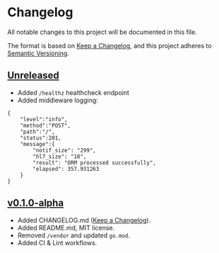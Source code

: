 # Changelog

All notable changes to this project will be documented in this file.

The format is based on [Keep a Changelog](https://keepachangelog.com/en/1.0.0/),
and this project adheres to [Semantic Versioning](https://semver.org/spec/v2.0.0.html).

## [Unreleased]

- Added `/healthz` healthcheck endpoint
- Added middleware logging:

```
{
    "level":"info",
    "method":"POST",
    "path":"/",
    "status":201,
    "message":{
        "notif_size": "299",
        "hl7_size": "10",
        "result": "ORM processed successfully",
        "elapsed": 357.931263
    }
}
```

## [v0.1.0-alpha]

- Added CHANGELOG.md ([Keep a Changelog](https://keepachangelog.com/en/1.0.0/)).
- Added README.md, MIT license.
- Removed `/vendor` and updated `go.mod`.
- Added CI & Lint workflows.

[Unreleased]: https://github.com/s-hammon/volta/compare/v0.1.0-alpha...HEAD
[v0.1.0-alpha]: https://github.com/s-hammon/volta/releases/tag/v0.1.0-alpha
